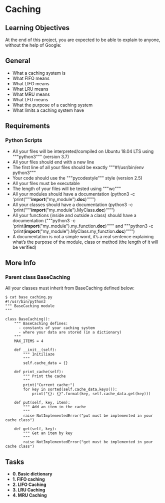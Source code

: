 # Caching
## Learning Objectives
At the end of this project, you are expected to be able to explain to anyone, without the help of Google:
## General
- What a caching system is
- What FIFO means
- What LIFO means
- What LRU means
- What MRU means
- What LFU means
- What the purpose of a caching system
- What limits a caching system have
## Requirements
### Python Scripts
- All your files will be interpreted/compiled on Ubuntu 18.04 LTS using """python3""" (version 3.7)
- All your files should end with a new line
- The first line of all your files should be exactly """#!/usr/bin/env python3"""
- Your code should use the """pycodestyle""" style (version 2.5)
- All your files must be executable
- The length of your files will be tested using """wc"""
- All your modules should have a documentation (python3 -c 'print("""__import__("my_module").__doc__)'""")
- All your classes should have a documentation (python3 -c 'print("""__import__("my_module").MyClass.__doc__)'""")
- All your functions (inside and outside a class) should have a documentation ("""python3 -c 'print(__import__("my_module").my_function.__doc__)'""" and """python3 -c 'print(__import__("my_module").MyClass.my_function.__doc__)'""")
- A documentation is not a simple word, it’s a real sentence explaining what’s the purpose of the module, class or method (the length of it will be verified)

## More Info
### Parent class BaseCaching
All your classes must inherit from BaseCaching defined below:

```
$ cat base_caching.py
#!/usr/bin/python3
""" BaseCaching module
"""

class BaseCaching():
    """ BaseCaching defines:
      - constants of your caching system
      - where your data are stored (in a dictionary)
    """
    MAX_ITEMS = 4

    def __init__(self):
        """ Initiliaze
        """
        self.cache_data = {}

    def print_cache(self):
        """ Print the cache
        """
        print("Current cache:")
        for key in sorted(self.cache_data.keys()):
            print("{}: {}".format(key, self.cache_data.get(key)))

    def put(self, key, item):
        """ Add an item in the cache
        """
        raise NotImplementedError("put must be implemented in your cache class")

    def get(self, key):
        """ Get an item by key
        """
        raise NotImplementedError("get must be implemented in your cache class")
```

## Tasks
- **0. Basic dictionary**
- **1. FIFO caching**
- **2. LIFO Caching**
- **3. LRU Caching**
- **4. MRU Caching**